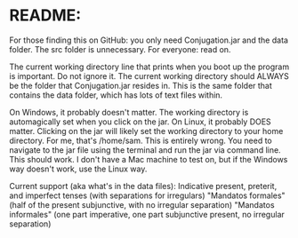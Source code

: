 README:
=====
For those finding this on GitHub: you only need Conjugation.jar and the data folder. The src folder is unnecessary.
For everyone: read on.

The current working directory line that prints when you boot up the program is important.
Do not ignore it.
The current working directory should ALWAYS be the folder that Conjugation.jar resides in.
This is the same folder that contains the data folder, which has lots of text files within.

On Windows, it probably doesn't matter. The working directory is automagically set when you click on the jar.
On Linux, it probably DOES matter. Clicking on the jar will likely set the working directory to your home directory.
For me, that's /home/sam. This is entirely wrong.
You need to navigate to the jar file using the terminal and run the jar via command line.
This should work.
I don't have a Mac machine to test on, but if the Windows way doesn't work, use the Linux way.

Current support (aka what's in the data files):
Indicative present, preterit, and imperfect tenses (with separations for irregulars)
"Mandatos formales" (half of the present subjunctive, with no irregular separation)
"Mandatos informales" (one part imperative, one part subjunctive present, no irregular separation)
